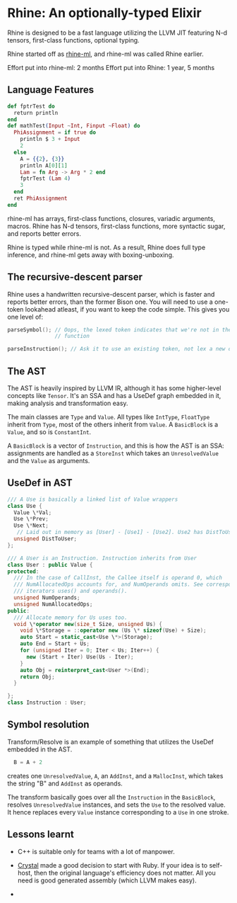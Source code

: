 # Rhine: An optionally-typed Elixir

Rhine is designed to be a fast language utilizing the LLVM JIT featuring N-d
tensors, first-class functions, optional typing.

Rhine started off as [rhine-ml](https://github.com/artagnon/rhine-ml), and
rhine-ml was called Rhine earlier.

Effort put into rhine-ml: 2 months
Effort put into Rhine: 1 year, 5 months

## Language Features

```elixir
def fptrTest do
  return println
end
def mathTest(Input ~Int, Finput ~Float) do
  PhiAssignment = if true do
    println $ 3 + Input
    2
  else
    A = {{2}, {3}}
    println A[0][1]
    Lam = fn Arg -> Arg * 2 end
    fptrTest (Lam 4)
    3
  end
  ret PhiAssignment
end
```

rhine-ml has arrays, first-class functions, closures, variadic arguments,
macros. Rhine has N-d tensors, first-class functions, more syntactic sugar, and
reports better errors.

Rhine is typed while rhine-ml is not. As a result, Rhine does full type
inference, and rhine-ml gets away with boxing-unboxing.

## The recursive-descent parser

Rhine uses a handwritten recursive-descent parser, which is faster and reports
better errors, than the former Bison one. You will need to use a one-token
lookahead atleast, if you want to keep the code simple. This gives you one level
of:

```cpp
parseSymbol(); // Oops, the lexed token indicates that we're not in the right
               // function

parseInstruction(); // Ask it to use an existing token, not lex a new one
```

## The AST

The AST is heavily inspired by LLVM IR, although it has some higher-level
concepts like `Tensor`. It's an SSA and has a UseDef graph embedded in it,
making analysis and transformation easy.

The main classes are `Type` and `Value`. All types like `IntType`, `FloatType`
inherit from `Type`, most of the others inherit from `Value`. A `BasicBlock` is
a `Value`, and so is `ConstantInt`.

A `BasicBlock` is a vector of `Instruction`, and this is how the AST is an SSA:
assignments are handled as a `StoreInst` which takes an `UnresolvedValue` and
the `Value` as arguments.

## UseDef in AST

```cpp
/// A Use is basically a linked list of Value wrappers
class Use {
  Value \*Val;
  Use \*Prev;
  Use \*Next;
   // Laid out in memory as [User] - [Use1] - [Use2]. Use2 has DistToUser 2
  unsigned DistToUser;
};

/// A User is an Instruction. Instruction inherits from User
class User : public Value {
protected:
  /// In the case of CallInst, the Callee itself is operand 0, which
  /// NumAllocatedOps accounts for, and NumOperands omits. See corresponding
  /// iterators uses() and operands().
  unsigned NumOperands;
  unsigned NumAllocatedOps;
public:
  /// Allocate memory for Us uses too.
  void \*operator new(size_t Size, unsigned Us) {
    void \*Storage = ::operator new (Us \* sizeof(Use) + Size);
    auto Start = static_cast<Use \*>(Storage);
    auto End = Start + Us;
    for (unsigned Iter = 0; Iter < Us; Iter++) {
      new (Start + Iter) Use(Us - Iter);
    }
    auto Obj = reinterpret_cast<User *>(End);
    return Obj;
  }

};
class Instruction : User;
```

## Symbol resolution

Transform/Resolve is an example of something that utilizes the UseDef embedded
in the AST.

```elixir
  B = A + 2
```

creates one `UnresolvedValue`, `A`, an `AddInst`, and a `MallocInst`,
which takes the string "B" and `AddInst` as operands.

The transform basically goes over all the `Instruction` in the `BasicBlock`,
resolves `UnresolvedValue` instances, and sets the `Use` to the resolved value.
It hence replaces every `Value` instance corresponding to a `Use` in one stroke.

## Lessons learnt

- C++ is suitable only for teams with a lot of manpower.

- [Crystal](http://crystal-lang.org/) made a good decision to start with Ruby.
  If your idea is to self-host, then the original language's efficiency does not
  matter. All you need is good generated assembly (which LLVM makes easy).

-
